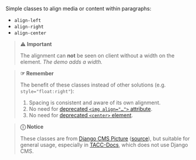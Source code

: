 Simple classes to align media or content within paragraphs:
- `align-left`
- `align-right`
- `align-center`

> **⚠️ Important**
>
> The alignment can **not** be seen on client without a width on the element. _The demo adds a width._

> **☞ Remember**
>
> The benefit of these classes instead of other solutions (e.g. `style="float:right"`):
>
> 1. Spacing is consistent and aware of its own alignment.
> 2. No need for [deprecated `<img align="…">` attribute](https://developer.mozilla.org/en-US/docs/Web/HTML/Element/img#deprecated_attributes).
> 3. No need for [deprecated `<center>` element](https://developer.mozilla.org/en-US/docs/Web/HTML/Element/center).

> **ⓘ Notice**
>
> These classes are from [Django CMS Picture] ([source]), but suitable for general usage, especially in [TACC-Docs], which does not use Django CMS.

[Django CMS Picture]: https://github.com/django-cms/djangocms-picture#readme
[source]: https://github.com/django-cms/djangocms-picture/blob/2.3.0/djangocms_picture/models.py#L24-L34
[TACC-Docs]: https://github.com/TACC/TACC-Docs/

<script>
/* To open external links in new window */
Array.from(document.links)
  .filter(link => link.hostname != window.location.hostname)
  .forEach(link => link.target = '_blank');
</script>
